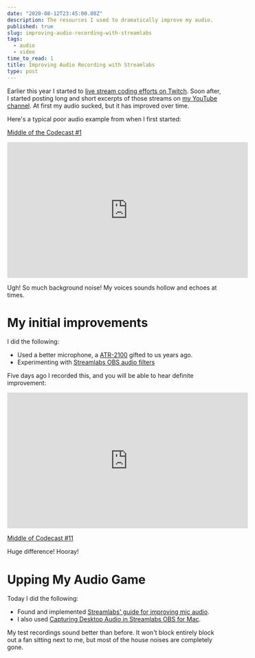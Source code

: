 ```yaml
---
date: "2020-08-12T23:45:00.00Z"
description: The resources I used to dramatically improve my audio.
published: true
slug: improving-audio-recording-with-streamlabs
tags:
  - audio
  - video
time_to_read: 1
title: Improving Audio Recording with Streamlabs
type: post
---
```


Earlier this year I started to [live stream coding efforts on Twitch](https://twitch.tv/danielfeldroy). Soon after, I started posting long and short excerpts of those streams on [my YouTube channel](https://youtube.com/c/danielfeldroy). At first my audio sucked, but it has improved over time.

Here's a typical poor audio example from when I first started:

[Middle of the Codecast #1](https://www.youtube.com/watch?v=J0s-aMZLcmA&t=236s)

<iframe width="560" height="315" src="https://www.youtube.com/embed/J0s-aMZLcmA?start=243" frameborder="0" allow="accelerometer; autoplay; encrypted-media; gyroscope; picture-in-picture" allowfullscreen></iframe>

Ugh! So much background noise! My voices sounds hollow and echoes at times.

# My initial improvements

I did the following:

- Used a better microphone, a [ATR-2100](https://www.amazon.com/Audio-Technica-ATR2100X-USB-Microphone-Podcasting-Headphones/dp/B08667PT7Y?tag=mlinar-20) gifted to us years ago.
- Experimenting with [Streamlabs OBS audio filters](https://obsproject.com/wiki/Filters-Guide#audio-device-filters)

Five days ago I recorded this, and you will be able to hear definite improvement: 

<iframe width="560" height="315" src="https://www.youtube.com/embed/xpGDPOaIKx8?start=1346" frameborder="0" allow="accelerometer; autoplay; encrypted-media; gyroscope; picture-in-picture" allowfullscreen></iframe>

[Middle of Codecast #11](https://www.youtube.com/watch?v=xpGDPOaIKx8&feature=youtu.be&t=1346)

Huge difference! Hooray!

# Upping My Audio Game

Today I did the following:

- Found and implemented [Streamlabs' guide for improving mic audio](https://blog.streamlabs.com/how-to-improve-mic-quality-in-streamlabs-obs-de3d16c13871). 
- I also used [Capturing Desktop Audio in Streamlabs OBS for Mac](https://support.streamlabs.com/hc/en-us/articles/360043989634-Capturing-Desktop-Audio-in-Streamlabs-OBS-for-Mac).

My test recordings sound better than before. It won't block entirely block out a fan sitting next to me, but most of the house noises are completely gone. 